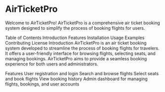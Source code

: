 # AirTicketPro

Welcome to AirTicketPro! AirTicketPro is a comprehensive air ticket booking system designed to simplify the process of booking flights for users.

Table of Contents
Introduction
Features
Installation
Usage
Examples
Contributing
License
Introduction
AirTicketPro is an air ticket booking system developed to streamline the process of booking flights for travelers. It offers a user-friendly interface for browsing flights, selecting seats, and managing bookings. AirTicketPro aims to provide a seamless booking experience for both users and administrators.

Features
User registration and login
Search and browse flights
Select seats and book flights
View booking history
Admin dashboard for managing flights, bookings, and user accounts

